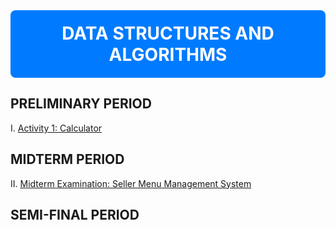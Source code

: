 <div align="center" style="background-color: #007BFF; color: white; padding: 20px; border-radius: 8px;">
  <h1 style="margin: 0;">DATA STRUCTURES AND ALGORITHMS</h1>
</div>

## PRELIMINARY PERIOD
I. [Activity 1: Calculator]()
## MIDTERM PERIOD
II. [Midterm Examination: Seller Menu Management System](https://github.com/PetyrBob/Seller-Menu-Management-Sysrtem)
## SEMI-FINAL PERIOD
